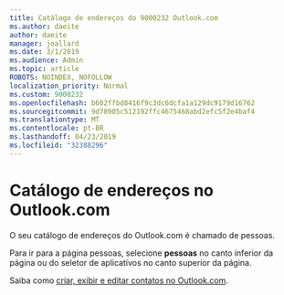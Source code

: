 ```yaml
---
title: Catálogo de endereços do 9000232 Outlook.com
ms.author: daeite
author: daeite
manager: joallard
ms.date: 3/1/2019
ms.audience: Admin
ms.topic: article
ROBOTS: NOINDEX, NOFOLLOW
localization_priority: Normal
ms.custom: 9000232
ms.openlocfilehash: b602ffbd8416f9c3dc6dcfa1a129dc9179d16762
ms.sourcegitcommit: 9d78905c512192ffc4675468abd2efc5f2e4baf4
ms.translationtype: MT
ms.contentlocale: pt-BR
ms.lasthandoff: 04/23/2019
ms.locfileid: "32388296"
---
```

# <a name="address-book-in-outlookcom"></a>Catálogo de endereços no Outlook.com

O seu catálogo de endereços do Outlook.com é chamado de pessoas.

Para ir para a página pessoas, selecione **pessoas** no canto inferior da página ou do seletor de aplicativos no canto superior da página.

Saiba como [criar, exibir e editar contatos no Outlook.com](https://support.office.com/article/5b909158-036e-4820-92f7-2a27f57b9f01).
